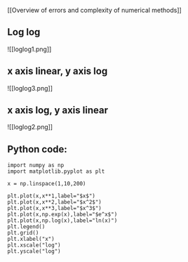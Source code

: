 
[[Overview of errors and complexity of numerical methods]]


## Log log
![[loglog1.png]]


## x axis linear, y axis log
![[loglog3.png]]


## x axis log, y axis linear
![[loglog2.png]]


## Python code:
```
import numpy as np
import matplotlib.pyplot as plt

x = np.linspace(1,10,200)

plt.plot(x,x**1,label="$x$")
plt.plot(x,x**2,label="$x^2$")
plt.plot(x,x**3,label="$x^3$")
plt.plot(x,np.exp(x),label="$e^x$")
plt.plot(x,np.log(x),label="ln(x)")
plt.legend()
plt.grid()
plt.xlabel("x")
plt.xscale("log")
plt.yscale("log")
```